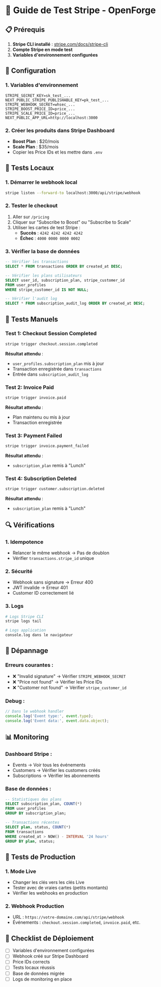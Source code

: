 # 🧪 Guide de Test Stripe - OpenForge

## 📋 Prérequis

1. **Stripe CLI installé** : [stripe.com/docs/stripe-cli](https://stripe.com/docs/stripe-cli)
2. **Compte Stripe en mode test**
3. **Variables d'environnement configurées**

## 🔧 Configuration

### 1. Variables d'environnement
```env
STRIPE_SECRET_KEY=sk_test_...
NEXT_PUBLIC_STRIPE_PUBLISHABLE_KEY=pk_test_...
STRIPE_WEBHOOK_SECRET=whsec_...
STRIPE_BOOST_PRICE_ID=price_...
STRIPE_SCALE_PRICE_ID=price_...
NEXT_PUBLIC_APP_URL=http://localhost:3000
```

### 2. Créer les produits dans Stripe Dashboard
- **Boost Plan** : $20/mois
- **Scale Plan** : $35/mois
- Copier les Price IDs et les mettre dans `.env`

## 🚀 Tests Locaux

### 1. Démarrer le webhook local
```bash
stripe listen --forward-to localhost:3000/api/stripe/webhook
```

### 2. Tester le checkout
1. Aller sur `/pricing`
2. Cliquer sur "Subscribe to Boost" ou "Subscribe to Scale"
3. Utiliser les cartes de test Stripe :
   - **Succès** : `4242 4242 4242 4242`
   - **Échec** : `4000 0000 0000 0002`

### 3. Vérifier la base de données
```sql
-- Vérifier les transactions
SELECT * FROM transactions ORDER BY created_at DESC;

-- Vérifier les plans utilisateurs
SELECT user_id, subscription_plan, stripe_customer_id 
FROM user_profiles 
WHERE stripe_customer_id IS NOT NULL;

-- Vérifier l'audit log
SELECT * FROM subscription_audit_log ORDER BY created_at DESC;
```

## 🎯 Tests Manuels

### Test 1: Checkout Session Completed
```bash
stripe trigger checkout.session.completed
```
**Résultat attendu** :
- `user_profiles.subscription_plan` mis à jour
- Transaction enregistrée dans `transactions`
- Entrée dans `subscription_audit_log`

### Test 2: Invoice Paid
```bash
stripe trigger invoice.paid
```
**Résultat attendu** :
- Plan maintenu ou mis à jour
- Transaction enregistrée

### Test 3: Payment Failed
```bash
stripe trigger invoice.payment_failed
```
**Résultat attendu** :
- `subscription_plan` remis à "Lunch"

### Test 4: Subscription Deleted
```bash
stripe trigger customer.subscription.deleted
```
**Résultat attendu** :
- `subscription_plan` remis à "Lunch"

## 🔍 Vérifications

### 1. Idempotence
- Relancer le même webhook → Pas de doublon
- Vérifier `transactions.stripe_id` unique

### 2. Sécurité
- Webhook sans signature → Erreur 400
- JWT invalide → Erreur 401
- Customer ID correctement lié

### 3. Logs
```bash
# Logs Stripe CLI
stripe logs tail

# Logs application
console.log dans le navigateur
```

## 🚨 Dépannage

### Erreurs courantes :
- ❌ "Invalid signature" → Vérifier `STRIPE_WEBHOOK_SECRET`
- ❌ "Price not found" → Vérifier les Price IDs
- ❌ "Customer not found" → Vérifier `stripe_customer_id`

### Debug :
```javascript
// Dans le webhook handler
console.log('Event type:', event.type);
console.log('Event data:', event.data.object);
```

## 📊 Monitoring

### Dashboard Stripe :
- Events → Voir tous les événements
- Customers → Vérifier les customers créés
- Subscriptions → Vérifier les abonnements

### Base de données :
```sql
-- Statistiques des plans
SELECT subscription_plan, COUNT(*) 
FROM user_profiles 
GROUP BY subscription_plan;

-- Transactions récentes
SELECT plan, status, COUNT(*) 
FROM transactions 
WHERE created_at > NOW() - INTERVAL '24 hours'
GROUP BY plan, status;
```

## 🎉 Tests de Production

### 1. Mode Live
- Changer les clés vers les clés Live
- Tester avec de vraies cartes (petits montants)
- Vérifier les webhooks en production

### 2. Webhook Production
- URL : `https://votre-domaine.com/api/stripe/webhook`
- Événements : `checkout.session.completed`, `invoice.paid`, etc.

## 📝 Checklist de Déploiement

- [ ] Variables d'environnement configurées
- [ ] Webhook créé sur Stripe Dashboard
- [ ] Price IDs corrects
- [ ] Tests locaux réussis
- [ ] Base de données migrée
- [ ] Logs de monitoring en place
